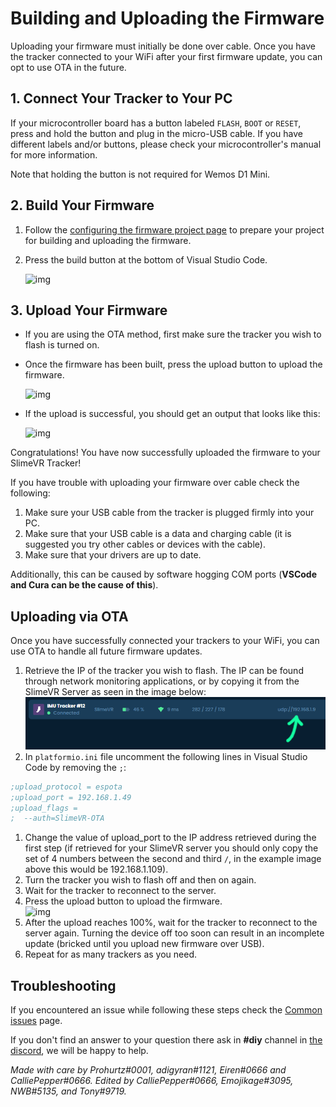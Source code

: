 # Building and Uploading the Firmware

Uploading your firmware must initially be done over cable. Once you have the tracker connected to your WiFi after your first firmware update, you can opt to use OTA in the future.

## 1. Connect Your Tracker to Your PC

If your microcontroller board has a button labeled `FLASH`, `BOOT` or `RESET`, press and hold the button and plug in the micro-USB cable. If you have different labels and/or buttons, please check your microcontroller's manual for more information.

Note that holding the button is not required for Wemos D1 Mini.


## 2. Build Your Firmware

1. Follow the [configuring the firmware project page](configuring-project.md) to prepare your project for building and uploading the firmware.
1. Press the build button at the bottom of Visual Studio Code.

   ![img](https://i.imgur.com/EmSkhFp.png)

## 3. Upload Your Firmware

* If you are using the OTA method, first make sure the tracker you wish to flash is turned on.

* Once the firmware has been built, press the upload button to upload the firmware.

  ![img](https://i.imgur.com/lI3PFVC.png)

* If the upload is successful, you should get an output that looks like this:

  ![img](https://i.imgur.com/SDQcCr1.png)

Congratulations! You have now successfully uploaded the firmware to your SlimeVR Tracker!

If you have trouble with uploading your firmware over cable check the following:
1. Make sure your USB cable from the tracker is plugged firmly into your PC.
1. Make sure that your USB cable is a data and charging cable (it is suggested you try other cables or devices with the cable).
1. Make sure that your drivers are up to date.

Additionally, this can be caused by software hogging COM ports (**VSCode and Cura can be the cause of this**).

## Uploading via OTA

Once you have successfully connected your trackers to your WiFi, you can use OTA to handle all future firmware updates.

1. Retrieve the IP of the tracker you wish to flash. The IP can be found through network monitoring applications, or by copying it from the SlimeVR Server as seen in the image below:<br>
  ![tracker Ip](../assets/img/trackerIp.png)
1. In `platformio.ini` file uncomment the following lines in Visual Studio Code by removing the `;`:
  ```ini
  ;upload_protocol = espota
  ;upload_port = 192.168.1.49
  ;upload_flags =
  ;  --auth=SlimeVR-OTA
  ```
1. Change the value of upload_port to the IP address retrieved during the first step (if retrieved for your SlimeVR server you should only copy the set of 4 numbers between the second and third `/`, in the example image above this would be 192.168.1.109).
1. Turn the tracker you wish to flash off and then on again.
1. Wait for the tracker to reconnect to the server.
1. Press the upload button to upload the firmware.<br>
  ![img](https://i.imgur.com/lI3PFVC.png)
1. After the upload reaches 100%, wait for the tracker to reconnect to the server again. Turning the device off too soon can result in an incomplete update (bricked until you upload new firmware over USB).
1. Repeat for as many trackers as you need.

## Troubleshooting

If you encountered an issue while following these steps check the [Common issues](../common-issues.md) page.

If you don't find an answer to your question there ask in **#diy** channel in [the discord](https://discord.gg/slimevr), we will be happy to help.

*Made with care by Prohurtz#0001, adigyran#1121, Eiren#0666 and CalliePepper#0666. Edited by CalliePepper#0666, Emojikage#3095, NWB#5135, and Tony#9719.*
